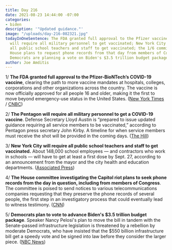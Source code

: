 ```yaml
---
title: Day 216
date: 2021-08-23 14:44:00 -07:00
categories:
- biden
description: '"Updated guidance."'
image: "/uploads/day-216-082321.jpg"
todayInOneSentence: The FDA granted full approval to the Pfizer vaccine; the Pentagon
  will require all military personnel to get vaccinated; New York City is requiring
  all public school teachers and staff to get vaccinated; the 1/6 committee in the
  House plans to request phone records from that day from members of Congress; and
  Democrats are planning a vote on Biden's $3.5 trillion budget package.
author: Joe Amditis
---
```


1/ **The FDA granted full approval to the Pfizer-BioNTech’s COVID-19 vaccine**, clearing the path to more vaccine mandates at hospitals, colleges, corporations and other organizations across the country. The vaccine is now officially approved for all people 16 and older, making it the first to move beyond emergency-use status in the United States. ([New York Times](https://www.nytimes.com/2021/08/23/us/politics/fda-approval-pfizer-vaccine.html) / [CNBC](https://www.cnbc.com/2021/08/23/fda-pfizer-biontech-covid-vaccine-wins-full-approval-clearing-path-to-mandates.html))

2/ **The Pentagon will require all military personnel to get a COVID-19 vaccine**. Defense Secretary Lloyd Austin is “prepared to issue updated guidance requiring all service members to be vaccinated,” according to Pentagon press secretary John Kirby. A timeline for when service members must receive the shot will be provided in the coming days. ([The Hill](https://thehill.com/policy/defense/568996-pentagon-to-mandate-covid-19-vaccine-for-military))

3/ **New York City will require all public school teachers and staff to get vaccinated.** About 148,000 school employees — and contractors who work in schools — will have to get at least a first dose by Sept. 27, according to an announcement from the mayor and the city health and education departments. ([Associated Press](https://apnews.com/article/health-education-coronavirus-pandemic-676f2a2c63b4136360f8ea3682f48287))

4/ **The House committee investigating the Capitol riot plans to seek phone records from the day in question, including from members of Congress**. The committee is poised to send notices to various telecommunications companies requesting that they preserve the phone records of several people, the first step in an investigatory process that could eventually lead to witness testimony. ([CNN](https://www.cnn.com/2021/08/23/politics/january-6-house-committee-phone-records-members-of-congress/index.html))

5/ **Democrats plan to vote to advance Biden's $3.5 trillion budget package**. Speaker Nancy Pelosi's plan to move the bill in tandem with the Senate-passed infrastructure legislation is threatened by a rebellion by moderate Democrats, who have insisted that the $550 billion infrastructure bill get a speedy vote and be signed into law before they consider the larger piece. ([NBC News](https://www.nbcnews.com/politics/congress/house-returns-democrats-plan-vote-advance-biden-s-3-5-n1277403))